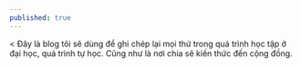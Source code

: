 ```yaml
---
published: true
---
```

< Đây là blog tôi sẽ dùng để ghi chép lại mọi thứ trong quá trình học tập ở đại học, quá trình tự học. Cũng như là nơi chia sẽ kiến thức đến cộng đồng.